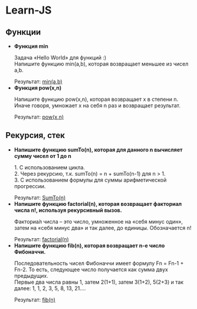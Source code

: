 # Learn-JS
<h2>Функции</h2>
    <ul>
        <li><span><b>Функция min</b></span>
             <p>Задача «Hello World» для функций :) </br>Напишите функцию min(a,b), которая возвращает меньшее из чисел a,b.</p>
             <span>Результат: </span><a href="/main/Basics of JavaScript/min(a,b)">min(a,b)</a>
        </li>
        <li><span><b>Функция pow(x,n)</b></span>
              <p>Напишите функцию pow(x,n), которая возвращает x в степени n. Иначе говоря, умножает x на себя n раз и возвращает результат.</p>
              <span>Результат: </span><a href="/main/Basics of JavaScript/pow(x,n)">pow(x,n)</a>
        </li>
    </ul>


<h2>Рекурсия, стек</h2>
  <ul>
  <li><span><b>Напишите функцию sumTo(n), которая для данного n вычисляет сумму чисел от 1 до n</b></span>
        <p> 1. С использованием цикла.</br>2. Через рекурсию, т.к. sumTo(n) = n + sumTo(n-1) для n > 1.</br> 3. С использованием формулы для суммы арифметической прогрессии.</p>
        <span>Результат: </span><a href="/main/Basics of JavaScript/SumTo(n)">SumTo(n)</a>
     </li>
     <li><span><b>Напишите функцию factorial(n), которая возвращает факториал числа n!, используя рекурсивный вызов.</b></span>
        <p>Факториа́л числа – это число, умноженное на «себя минус один», затем на «себя минус два» и так далее, до единицы. Обозначается n!</p>
       <span>Результат: </span><a href="/main/Basics of JavaScript/factorial(n)">factorial(n)</a>
     </li>
     <li><span><b>Напишите функцию fib(n), которая возвращает n-е число Фибоначчи.</b><span>
  <p>Последовательность чисел Фибоначчи имеет формулу Fn = Fn-1 + Fn-2. То есть, следующее число получается как сумма двух предыдущих.</br> Первые два числа равны 1, затем 2(1+1), затем 3(1+2), 5(2+3) и так далее: 1, 1, 2, 3, 5, 8, 13, 21.... </p>
     <span>Результат: </span><a href="/main/Basics of JavaScript/fib(n)">fib(n)</a>
     </li>
  </ul>
